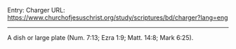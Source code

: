 Entry: Charger
URL: https://www.churchofjesuschrist.org/study/scriptures/bd/charger?lang=eng

---

A dish or large plate (Num. 7:13; Ezra 1:9; Matt. 14:8; Mark 6:25).
